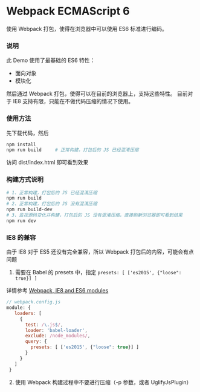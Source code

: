 # Webpack ECMAScript 6
使用 Webpack 打包，使得在浏览器中可以使用 ES6 标准进行编码。

### 说明
此 Demo 使用了最基础的 ES6 特性：
- 面向对象
- 模块化

然后通过 Webpack 打包，使得可以在目前的浏览器上，支持这些特性。
目前对于 IE8 支持有限，只能在不做代码压缩的情况下使用。


### 使用方法

先下载代码，然后

```bash
npm install
npm run build     # 正常构建，打包后的 JS 已经混淆压缩
```
访问 dist/index.html 即可看到效果

### 构建方式说明
```bash
# 1、正常构建，打包后的 JS 已经混淆压缩
npm run build
# 2、正常构建，打包后的 JS 没有混淆压缩
npm run build-dev
# 3、监视源码变化并构建，打包后的 JS 没有混淆压缩，直接刷新浏览器即可看到结果
npm run dev
```

### IE8 的兼容
由于 IE8 对于 ES5 还没有完全兼容，所以 Webpack 打包后的内容，可能会有点问题
1. 需要在 Babel 的 presets 中，指定 `presets: [ ['es2015', {"loose": true}] ]`

详情参考 [Webpack, IE8 and ES6 modules](https://stackoverflow.com/questions/41247876/webpack-ie8-and-es6-modules)
```javascript
// webpack.config.js
module: {
   loaders: [
     {
       test: /\.js$/,
       loader: 'babel-loader',
       exclude: /node_modules/,
       query: {
         presets: [ ['es2015', {"loose": true}] ]
       }
     }
   ]
 }
```

2. 使用 Webpack 构建过程中不要进行压缩（-p 参数，或者 UglifyJsPlugin）
